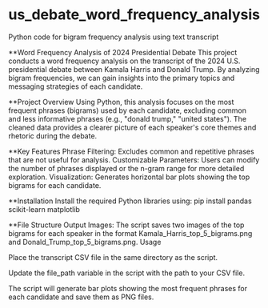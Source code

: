 # us_debate_word_frequency_analysis
Python code for bigram frequency analysis using text transcript

**Word Frequency Analysis of 2024 Presidential Debate
This project conducts a word frequency analysis on the transcript of the 2024 U.S. presidential debate between Kamala Harris and Donald Trump. By analyzing bigram frequencies, we can gain insights into the primary topics and messaging strategies of each candidate.

**Project Overview
Using Python, this analysis focuses on the most frequent phrases (bigrams) used by each candidate, excluding common and less informative phrases (e.g., "donald trump," "united states"). The cleaned data provides a clearer picture of each speaker's core themes and rhetoric during the debate.

**Key Features
Phrase Filtering: Excludes common and repetitive phrases that are not useful for analysis.
Customizable Parameters: Users can modify the number of phrases displayed or the n-gram range for more detailed exploration.
Visualization: Generates horizontal bar plots showing the top bigrams for each candidate.

**Installation
Install the required Python libraries using:
pip install pandas scikit-learn matplotlib

**File Structure
Output Images: The script saves two images of the top bigrams for each speaker in the format Kamala_Harris_top_5_bigrams.png and Donald_Trump_top_5_bigrams.png.
Usage

Place the transcript CSV file in the same directory as the script.

Update the file_path variable in the script with the path to your CSV file.

The script will generate bar plots showing the most frequent phrases for each candidate and save them as PNG files.
